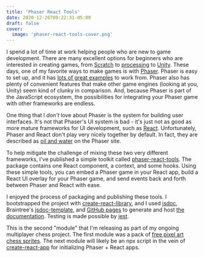 ```yaml
---
title: 'Phaser React Tools'
date: 2020-12-26T09:22:31-05:00
draft: false
cover:
  image: 'phaser-react-tools-cover.png'
---
```


I spend a lot of time at work helping people who are new to game development. There are many excellent options for beginners who are interested in creating games, from [Scratch][0] to [processing][1] to [Unity][2]. These days, one of my favorite ways to make games is with [Phaser][3]. Phaser is easy to set up, and it has [lots of great examples][4] to work from. Phaser also has plenty of convenient features that make other game engines (looking at you, Unity) seem kind of clunky in comparison. And, because Phaser is part of the JavaScript ecosystem, the possibilities for integrating your Phaser game with other frameworks are endless.

One thing that I _don't_ love about Phaser is the system for building user interfaces. It's not that Phaser's UI system is bad - it's just not as good as more mature frameworks for UI development, such as [React][5]. Unfortunately, Phaser and React don't play very nicely together by default. In fact, they are described as [oil and water][6] on the Phaser site.

To help mitigate the challenge of mixing these two very different frameworks, I've published a simple toolkit called [phaser-react-tools][7]. The package contains one React component, a context, and some hooks. Using these simple tools, you can embed a Phaser game in your React app, build a React UI overlay for your Phaser game, and send events back and forth between Phaser and React with ease.

I enjoyed the process of packaging and publishing these tools. I bootstrapped the project with [create-react-library][8], and I used [jsdoc][9], Braintree's [jsdoc-template][10], and [GitHub pages][11] to generate and host [the documentation][12]. Testing is made possible by [jest][13].

This is the second "module" that I'm releasing as part of my ongoing multiplayer chess project. The first module was a pack of [free pixel art chess sprites][14]. The next module will likely be an npx script in the vein of [create-react-app][15] for initializing Phaser + React apps.

[0]: https://scratch.mit.edu/ 'If you think you know how to program, try Scratch.'
[1]: https://processing.org/ 'Processing'
[2]: https://unity.com/ 'Unity'
[3]: https://phaser.io/phaser3 'Phaser'
[4]: https://phaser.io/examples 'Phaser examples'
[5]: https://reactjs.org/ 'React'
[6]: https://phaser.io/news/2019/07/ion-phaser 'oil and water'
[7]: https://www.npmjs.com/package/phaser-react-tools 'literally the greatest npm package ever created... probably'
[8]: https://www.npmjs.com/package/create-react-library 'like create-react-app, but different'
[9]: https://jsdoc.app/ 'JavaScript documentation tools'
[10]: https://github.com/braintree/jsdoc-template 'a template for jsdoc'
[11]: https://pages.github.com/ 'GitHub pages'
[12]: https://benrosen.github.io/phaser-react-tools/ 'the docs'
[13]: https://jestjs.io/ 'JavaScript testing framework'
[14]: https://benrosen.github.io/posts/pixel-art-chess-pieces/ 'blog post on pixel art chess pieces'
[15]: https://www.npmjs.com/package/create-react-library 'like create-react-libarary, but different'
